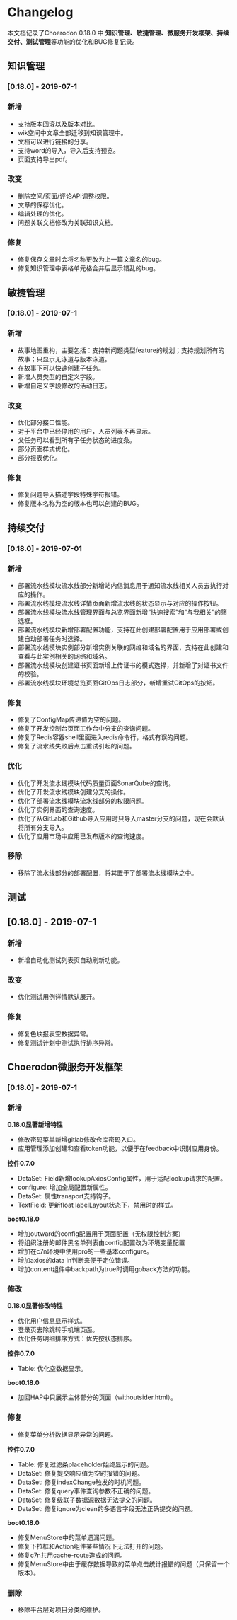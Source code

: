 # Changelog

本文档记录了Choerodon 0.18.0 中 **知识管理、敏捷管理、微服务开发框架、持续交付、测试管理**等功能的优化和BUG修复记录。

## 知识管理

### [0.18.0] - 2019-07-1

### 新增

- 支持版本回滚以及版本对比。
- wik空间中文章全部迁移到知识管理中。
- 文档可以进行链接的分享。
- 支持word的导入，导入后支持预览。
- 页面支持导出pdf。

### 改变

- 删除空间/页面/评论API调整权限。
- 文章的保存优化。
- 编辑处理的优化。
- 问题关联文档修改为关联知识文档。

### 修复

- 修复保存文章时会将名称更改为上一篇文章名的bug。
- 修复知识管理中表格单元格合并后显示错乱的bug。

## 敏捷管理

### [0.18.0] - 2019-07-1

### 新增

- 故事地图重构，主要包括：支持新问题类型feature的规划；支持规划所有的故事；只显示无泳道与版本泳道。
- 在故事下可以快速创建子任务。
- 新增人员类型的自定义字段。
- 新增自定义字段修改的活动日志。

### 改变

- 优化部分接口性能。
- 对于平台中已经停用的用户，人员列表不再显示。
- 父任务可以看到所有子任务状态的进度条。
- 部分页面样式优化。
- 部分报表优化。

### 修复

- 修复问题导入描述字段特殊字符报错。
- 修复版本名称为空的版本也可以创建的BUG。


## 持续交付

### [0.18.0] - 2019-07-01

### 新增

- 部署流水线模块流水线部分新增站内信消息用于通知流水线相关人员去执行对应的操作。
- 部署流水线模块流水线详情页面新增流水线的状态显示与对应的操作按钮。
- 部署流水线模块流水线管理界面与总览界面新增“快速搜索”和“与我相关”的筛选框。
- 部署流水线模块新增部署配置功能，支持在此创建部署配置用于应用部署或创建自动部署任务时选择。
- 部署流水线模块实例部分新增实例关联的网络和域名的界面，支持在此创建和查看与此实例相关的网络和域名。
- 部署流水线模块创建证书页面新增上传证书的模式选择，并新增了对证书文件的校验。
- 部署流水线模块环境总览页面GitOps日志部分，新增重试GitOps的按钮。

### 修复

- 修复了ConfigMap传递值为空的问题。
- 修复了开发控制台页面工作台中分支的查询问题。
- 修复了Redis容器shell里面进入redis命令行，格式有误的问题。
- 修复了流水线失败后点击重试引起的问题。

### 优化

- 优化了开发流水线模块代码质量页面SonarQube的查询。
- 优化了开发流水线模块创建分支的操作。
- 优化了部署流水线模块流水线部分的权限问题。
- 优化了实例界面的查询速度。
- 优化了从GitLab和Github导入应用时只导入master分支的问题，现在会默认将所有分支导入。
- 优化了应用市场中应用已发布版本的查询速度。

### 移除

- 移除了流水线部分的部署配置，将其置于了部署流水线模块之中。

## 测试

## [0.18.0] - 2019-07-1

### 新增

- 新增自动化测试列表页自动刷新功能。

### 改变

- 优化测试用例详情默认展开。

### 修复

- 修复色块报表空数据异常。
- 修复测试计划中测试执行排序异常。


## Choerodon微服务开发框架

### [0.18.0] - 2019-07-1

### 新增

**0.18.0显著新增特性**

- 修改密码菜单新增gitlab修改仓库密码入口。
- 应用管理添加创建和查看token功能，以便于在feedback中识别应用身份。

**控件0.7.0**
- <pro>DataSet: Field新增lookupAxiosConfig属性，用于适配lookup请求的配置。
- configure: 增加全局配置新属性。
- <pro>DataSet: 属性transport支持钩子。
- <pro>TextField: 更新float labelLayout状态下，禁用时的样式。

**boot0.18.0**
- 增加outward的config配置用于页面配置（无权限控制方案）
- 将组织注册的邮件黑名单列表由config配置改为环境变量配置
- 增加在c7n环境中使用pro的一些基本configure。
- 增加axios的data in判断来便于定位错误。
- 增加content组件中backpath为true时调用goback方法的功能。

### 修改

**0.18.0显著修改特性**

- 优化用户信息显示样式。  
- 登录页去除跳转手机端页面。
- 优化任务明细排序方式：优先按状态排序。


**控件0.7.0**

- <pro>Table: 优化空数据显示。

**boot0.18.0**

- 加回HAP中只展示主体部分的页面（withoutsider.html）。

### 修复

- 修复菜单分析数据显示异常的问题。

**控件0.7.0**

- <pro>Table: 修复过滤条placeholder始终显示的问题。
- <pro>DataSet: 修复提交响应值为空时报错的问题。
- <pro>DataSet: 修复indexChange触发的时机问题。
- <pro>DataSet: 修复query事件查询参数不正确的问题。
- <pro>DataSet: 修复级联子数据源数据无法提交的问题。
- <pro>DataSet: 修复ignore为clean的多语言字段无法正确提交的问题。

**boot0.18.0**

- 修复MenuStore中的菜单遗漏问题。
- 修复下拉框和Action组件某些情况下无法打开的问题。
- 修复c7n共用cache-route造成的问题。
- 修复MenuStore中由于缓存数据导致的菜单点击统计报错的问题（只保留一个版本）。

### 删除
- 移除平台层对项目分类的维护。